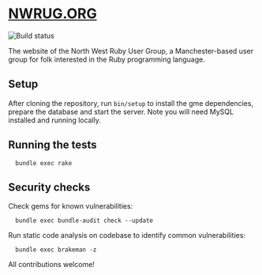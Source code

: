 # [NWRUG.ORG](http://nwrug.org)

![Build status](https://github.com/nwrug/nwrug.org/actions/workflows/test-suite.yml/badge.svg)

The website of the North West Ruby User Group, a Manchester-based user group for
folk interested in the Ruby programming language.

## Setup

After cloning the repository, run `bin/setup` to install the gme dependencies, prepare the database and start the
server. Note you will need MySQL installed and running locally.

## Running the tests

```shell
  bundle exec rake
```

## Security checks

Check gems for known vulnerabilities:

```shell
  bundle exec bundle-audit check --update
```

Run static code analysis on codebase to identify common vulnerabilities:

```shell
  bundle exec brakeman -z
```

All contributions welcome!
